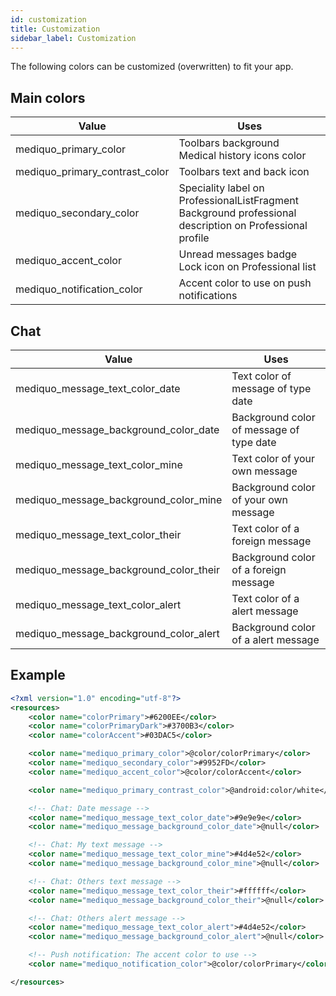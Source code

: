 ```yaml
---
id: customization
title: Customization
sidebar_label: Customization
---
```


The following colors can be customized (overwritten) to fit your app.

## Main colors

| **Value**                 | **Uses**                                        |
| --------------------- | --------------------------------------------------- |
| mediquo_primary_color | Toolbars background <br> Medical history icons color |
| mediquo_primary_contrast_color | Toolbars text and back icon |
| mediquo_secondary_color | Speciality label on ProfessionalListFragment <br> Background professional description on Professional profile |
| mediquo_accent_color | Unread messages badge <br> Lock icon on Professional list |
| mediquo_notification_color| Accent color to use on push notifications |

## Chat

| **Value**                 | **Uses**                                        |
| --------------------- | --------------------------------------------------- |
| mediquo_message_text_color_date | Text color of message of type date |
| mediquo_message_background_color_date | Background color of message of type date |
| mediquo_message_text_color_mine | Text color of your own message|
| mediquo_message_background_color_mine | Background color of your own message |
| mediquo_message_text_color_their | Text color of a foreign message|
| mediquo_message_background_color_their | Background color of a foreign message |
| mediquo_message_text_color_alert | Text color of a alert message|
| mediquo_message_background_color_alert | Background color of a alert message |

## Example
```xml
<?xml version="1.0" encoding="utf-8"?>
<resources>
    <color name="colorPrimary">#6200EE</color>
    <color name="colorPrimaryDark">#3700B3</color>
    <color name="colorAccent">#03DAC5</color>

    <color name="mediquo_primary_color">@color/colorPrimary</color>
    <color name="mediquo_secondary_color">#9952FD</color>
    <color name="mediquo_accent_color">@color/colorAccent</color>

    <color name="mediquo_primary_contrast_color">@android:color/white</color>

    <!-- Chat: Date message -->
    <color name="mediquo_message_text_color_date">#9e9e9e</color>
    <color name="mediquo_message_background_color_date">@null</color>

    <!-- Chat: My text message -->
    <color name="mediquo_message_text_color_mine">#4d4e52</color>
    <color name="mediquo_message_background_color_mine">@null</color>

    <!-- Chat: Others text message -->
    <color name="mediquo_message_text_color_their">#ffffff</color>
    <color name="mediquo_message_background_color_their">@null</color>

    <!-- Chat: Others alert message -->
    <color name="mediquo_message_text_color_alert">#4d4e52</color>
    <color name="mediquo_message_background_color_alert">@null</color>

    <!-- Push notification: The accent color to use -->
    <color name="mediquo_notification_color">@color/colorPrimary</color>

</resources>
```






